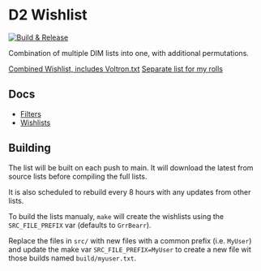 # D2 Wishlist

[![Build & Release](https://github.com/ThatGerber/d2wishlist/actions/workflows/update-wishlist.yml/badge.svg)](https://github.com/ThatGerber/d2wishlist/actions/workflows/update-wishlist.yml)

Combination of multiple DIM lists into one, with additional permutations.

[Combined Wishlist, includes Voltron.txt][wishlist_txt]
[Separate list for my rolls][grrbearr_txt]

[wishlist_txt]: https://raw.githubusercontent.com/ThatGerber/d2wishlist/release/wishlist.txt
[grrbearr_txt]: https://raw.githubusercontent.com/ThatGerber/d2wishlist/release/grrbearr.txt

## Docs

- [Filters](/lib/dim/FILTERS.md)
- [Wishlists](/lib/littlelight/README.md)

## Building

The list will be built on each push to main. It will download the latest from source
lists before compiling the full lists.

It is also scheduled to rebuild every 8 hours with any updates from other lists.

To build the lists manualy, `make` will create the wishlists using the `SRC_FILE_PREFIX`
var (defaults to `GrrBearr`).

Replace the files in `src/` with new files with a common prefix (i.e. `MyUser`) and
update the make var `SRC_FILE_PREFIX=MyUser` to create a new file wit those builds named
`build/myuser.txt`.

